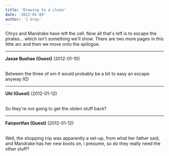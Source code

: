 ```yaml
---
title: 'Drawing to a close'
date: '2012-01-09'
author: 'J Gray'
---
```


Chrys and Mandrake have left the cell. Now all that's left is to escape the pirates... which isn't something we'll show. There are two more pages in this little arc and then we move onto the epilogue.<br>

---
**Jasae Bushae (Guest)** (2012-01-10)

<br> Between the three of em it would probably be a bit to easy an escape anyway XD

---
**Uhl (Guest)** (2012-01-12)

<br> So they're not going to get the stolen stuff back?<br>

---
**Fairportfan (Guest)** (2012-01-12)

<br> Well, the shopping trip was apparently a set-up, from what her father said, and Mandrake has her new boots on, i presume, so do they really need the other stuff?

